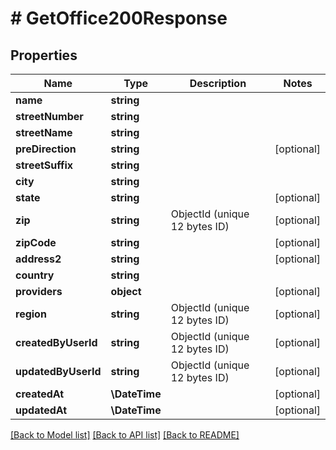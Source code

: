 # # GetOffice200Response

## Properties

Name | Type | Description | Notes
------------ | ------------- | ------------- | -------------
**name** | **string** |  |
**streetNumber** | **string** |  |
**streetName** | **string** |  |
**preDirection** | **string** |  | [optional]
**streetSuffix** | **string** |  |
**city** | **string** |  |
**state** | **string** |  | [optional]
**zip** | **string** | ObjectId (unique 12 bytes ID) | [optional]
**zipCode** | **string** |  | [optional]
**address2** | **string** |  | [optional]
**country** | **string** |  |
**providers** | **object** |  | [optional]
**region** | **string** | ObjectId (unique 12 bytes ID) | [optional]
**createdByUserId** | **string** | ObjectId (unique 12 bytes ID) | [optional]
**updatedByUserId** | **string** | ObjectId (unique 12 bytes ID) | [optional]
**createdAt** | **\DateTime** |  | [optional]
**updatedAt** | **\DateTime** |  | [optional]

[[Back to Model list]](../../README.md#models) [[Back to API list]](../../README.md#endpoints) [[Back to README]](../../README.md)
